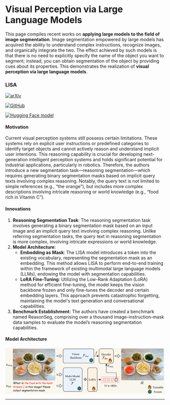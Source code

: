# Visual Perception via Large Language Models

This page compiles recent works on **applying large models to the field of image segmentation**. Image segmentation empowered by large models has acquired the ability to understand complex instructions, recognize images, and organically integrate the two. The effect achieved by such models is that there is no need to explicitly specify the name of the object you want to segment; instead, you can obtain segmentation of the object by providing cues about its properties. This demonstrates the realization of **visual perception via large language models**.



### LISA

[![arXiv](https://img.shields.io/badge/Arxiv-2308.00692-b31b1b.svg?logo=arXiv)](https://arxiv.org/abs/2308.00692)

[![GitHub](https://badges.aleen42.com/src/github.svg)](https://github.com/dvlab-research/LISA)

[![Hugging Face model](https://img.shields.io/badge/%F0%9F%A4%97%20Hugging%20Face-model-blue)](https://huggingface.co/xinlai/LISA-13B-llama2-v1)

#### Motivation

Current visual perception systems still possess certain limitations. These systems rely on explicit user instructions or predefined categories to identify target objects and cannot actively reason and understand implicit user intentions. This reasoning capability is crucial for developing next-generation intelligent perception systems and holds significant potential for industrial applications, particularly in robotics. Therefore, the authors introduce a new segmentation task—reasoning segmentation—which requires generating binary segmentation masks based on implicit query texts involving complex reasoning. Notably, the query text is not limited to simple references (e.g., “the orange”), but includes more complex descriptions involving intricate reasoning or world knowledge (e.g., “food rich in Vitamin C”).

#### Innovations

1. **Reasoning Segmentation Task**: The reasoning segmentation task involves generating a binary segmentation mask based on an input image and an implicit query text involving complex reasoning. Unlike referring segmentation tasks, the query text in reasoning segmentation is more complex, involving intricate expressions or world knowledge.
2. **Model Architecture**:
   - **Embedding as Mask**: The LISA model introduces a <SEG> token into the existing vocabulary, representing the segmentation mask as an embedding. This method allows LISA to perform end-to-end training within the framework of existing multimodal large language models (LLMs), endowing the model with segmentation capabilities.
   - **LoRA Fine-Tuning**: Utilizing the Low-Rank Adaptation (LoRA) method for efficient fine-tuning, the model keeps the vision backbone frozen and only fine-tunes the decoder and certain embedding layers. This approach prevents catastrophic forgetting, maintaining the model's text generation and conversational capabilities.
3. **Benchmark Establishment**: The authors have created a benchmark named ReasonSeg, comprising over a thousand image-instruction-mask data samples to evaluate the model’s reasoning segmentation capabilities.

#### Model Architecture

<div align="center">
  <img src="./image/lisa.png" alt="image-20240510165317066" width="800" />
</div>

---